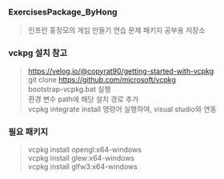 ### ExercisesPackage_ByHong
> 인프런 홍정모의 게임 만들기 연습 문제 패키지 공부용 저장소

### vckpg 설치 참고
> https://velog.io/@copyrat90/getting-started-with-vcpkg  
> git clone https://github.com/microsoft/vcpkg  
> bootstrap-vcpkg.bat 실행  
> 환경 변수 path에 해당 설치 경로 추가  
> vcpkg integrate install 명령어 실행하여, visual studio와 연동  


### 필요 패키지
> vcpkg install opengl:x64-windows  
> vcpkg install glew:x64-windows  
> vcpkg install glfw3:x64-windows  
